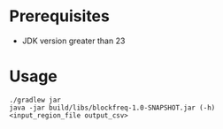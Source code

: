 # Prerequisites
* JDK version greater than 23

# Usage
`./gradlew jar`\
`java -jar build/libs/blockfreq-1.0-SNAPSHOT.jar (-h) <input_region_file output_csv>`